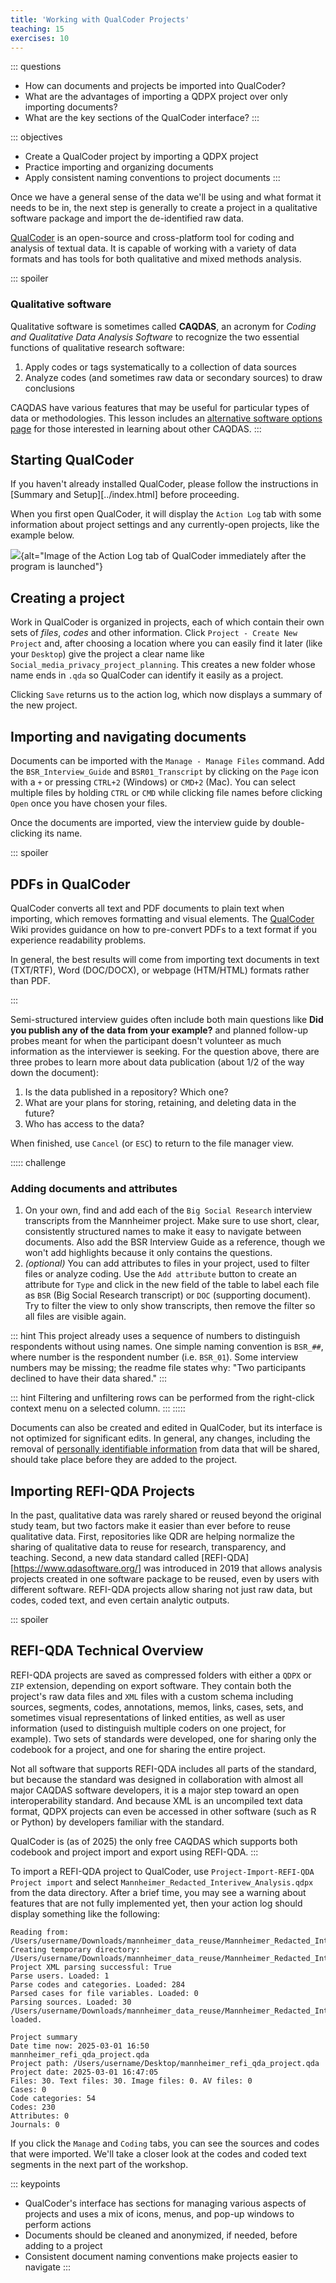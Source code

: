 ```yaml
---
title: 'Working with QualCoder Projects'
teaching: 15
exercises: 10
---
```


::: questions
-   How can documents and projects be imported into QualCoder?
-   What are the advantages of importing a QDPX project over only
    importing documents?
-   What are the key sections of the QualCoder interface?
:::

::: objectives
-   Create a QualCoder project by importing a QDPX project
-   Practice importing and organizing documents
-   Apply consistent naming conventions to project documents
:::

Once we have a general sense of the data we'll be using and what format
it needs to be in, the next step is generally to create a project in a
qualitative software package and import the de-identified raw data.

[QualCoder](https://qualcoder.wordpress.com/) is an open-source and
cross-platform tool for coding and analysis of textual data. It is
capable of working with a variety of data formats and has tools for both
qualitative and mixed methods analysis.

::: spoiler
### Qualitative software

Qualitative software is sometimes called **CAQDAS**, an acronym for
*Coding and Qualitative Data Analysis Software* to recognize the two
essential functions of qualitative research software:

1.  Apply codes or tags systematically to a collection of data sources
2.  Analyze codes (and sometimes raw data or secondary sources) to draw
    conclusions

CAQDAS have various features that may be useful for particular types of
data or methodologies. This lesson includes an [alternative software
options page](../learners/alternative-software-options.html) for those
interested in learning about other CAQDAS.
:::

## Starting QualCoder

If you haven't already installed QualCoder, please follow the
instructions in [Summary and Setup][../index.html] before proceeding.

When you first open QualCoder, it will display the `Action Log` tab with
some information about project settings and any currently-open projects,
like the example below.

![](fig/qualcoder-launch-screen.png){alt="Image of the Action Log tab of QualCoder immediately after the program is launched"}

## Creating a project

Work in QualCoder is organized in projects, each of which contain their
own sets of *files*, *codes* and other information. Click
`Project - Create New Project` and, after choosing a location where you
can easily find it later (like your `Desktop`) give the project a clear
name like `Social_media_privacy_project_planning`. This creates a new
folder whose name ends in `.qda` so QualCoder can identify it easily as
a project.

Clicking `Save` returns us to the action log, which now displays a
summary of the new project.

## Importing and navigating documents

Documents can be imported with the `Manage - Manage Files`
command. Add the `BSR_Interview_Guide` and `BSR01_Transcript` by
clicking on the `Page` icon with a `+` or pressing `CTRL+2` (Windows) or
`CMD+2` (Mac). You can select multiple files by holding `CTRL` or `CMD`
while clicking file names before clicking `Open` once you have chosen
your files.

Once the documents are imported, view the interview guide by
double-clicking its name.

::: spoiler
## PDFs in QualCoder

QualCoder converts all text and PDF documents to plain text when
importing, which removes formatting and visual elements. The
[QualCoder](https://github.com/ccbogel/QualCoder/wiki/3.2.-Files) Wiki
provides guidance on how to pre-convert PDFs to a text format if you
experience readability problems.

In general, the best results will come from importing text documents in text (TXT/RTF), Word (DOC/DOCX), or webpage (HTM/HTML) formats rather than PDF.

:::

Semi-structured interview guides often include both main questions like
**Did you publish any of the data from your example?** and planned
follow-up probes meant for when the participant doesn't volunteer as
much information as the interviewer is seeking. For the question above,
there are three probes to learn more about data publication (about 1/2
of the way down the document):

1.  Is the data published in a repository? Which one?
2.  What are your plans for storing, retaining, and deleting data in the
    future?
3.  Who has access to the data?

When finished, use `Cancel` (or `ESC`) to return to the file manager
view.

::::: challenge
### Adding documents and attributes

1.  On your own, find and add each of the `Big Social Research`
    interview transcripts from the Mannheimer project. Make sure to use
    short, clear, consistently structured names to make it easy to
    navigate between documents. Also add the BSR Interview Guide as a
    reference, though we won't add highlights because it only contains
    the questions.
2.  *(optional)* You can add attributes to files in your project, used
    to filter files or analyze coding. Use the `Add attribute` button to
    create an attribute for `Type` and click in the new field of the
    table to label each file as `BSR` (Big Social Research transcript)
    or `DOC` (supporting document). Try to filter the view to only show
    transcripts, then remove the filter so all files are visible again.

::: hint
This project already uses a sequence of numbers to distinguish
respondents without using names. One simple naming convention is
`BSR_##`, where number is the respondent number (i.e. `BSR_01`). Some
interview numbers may be missing; the readme file states why: "Two
participants declined to have their data shared."
:::

::: hint
Filtering and unfiltering rows can be performed from the right-click
context menu on a selected column.
:::
:::::

Documents can also be created and edited in QualCoder, but its
interface is not optimized for significant edits. In general, any
changes, including the removal of [personally identifiable
information](https://en.wikipedia.org/wiki/Personal_data) from data that
will be shared, should take place before they are added to the project.

## Importing REFI-QDA Projects

In the past, qualitative data was rarely shared or reused beyond the
original study team, but two factors make it easier than ever before to
reuse qualitative data. First, repositories like QDR are helping
normalize the sharing of qualitative data to reuse for research,
transparency, and teaching. Second, a new data standard called
[REFI-QDA][<https://www.qdasoftware.org/>] was introduced in 2019 that
allows analysis projects created in one software package to be reused,
even by users with different software. REFI-QDA projects allow sharing
not just raw data, but codes, coded text, and even certain analytic
outputs.

::: spoiler
## REFI-QDA Technical Overview

REFI-QDA projects are saved as compressed folders with either a `QDPX`
or `ZIP` extension, depending on export software. They contain both the
project's raw data files and `XML` files with a custom schema including
sources, segments, codes, annotations, memos, links, cases, sets, and
sometimes visual representations of linked entities, as well as user
information (used to distinguish multiple coders on one project, for
example). Two sets of standards were developed, one for sharing only the
codebook for a project, and one for sharing the entire project.

Not all software that supports REFI-QDA includes all parts of the
standard, but because the standard was designed in collaboration with
almost all major CAQDAS software developers, it is a major step toward
an open interoperability standard. And because XML is an uncompiled text
data format, QDPX projects can even be accessed in other software (such
as R or Python) by developers familiar with the standard.

QualCoder is (as of 2025) the only free CAQDAS which supports both
codebook and project import and export using REFI-QDA.
:::

To import a REFI-QDA project to QualCoder, use `Project-Import-REFI-QDA Project import`
and select `Mannheimer_Redacted_Interivew_Analysis.qdpx` from the data
directory. After a brief time, you may see a warning about features that
are not fully implemented yet, then your action log should display
something like the following:

```
Reading from: /Users/username/Downloads/mannheimer_data_reuse/Mannheimer_Redacted_Interview_Analysis.qdpx
Creating temporary directory: /Users/username/Downloads/mannheimer_data_reuse/Mannheimer_Redacted_Interview_Analysis.\_temporary
Project XML parsing successful: True
Parse users. Loaded: 1 
Parse codes and categories. Loaded: 284
Parsed cases for file variables. Loaded: 0
Parsing sources. Loaded: 30
/Users/username/Downloads/mannheimer_data_reuse/Mannheimer_Redacted_Interview_Analysis.qdpx
loaded.

Project summary 
Date time now: 2025-03-01 16:50
mannheimer_refi_qda_project.qda
Project path: /Users/username/Desktop/mannheimer_refi_qda_project.qda
Project date: 2025-03-01 16:47:05
Files: 30. Text files: 30. Image files: 0. AV files: 0
Cases: 0
Code categories: 54
Codes: 230
Attributes: 0
Journals: 0
```

If you click the `Manage` and `Coding` tabs, you can see the sources and codes that were imported. We'll take a closer look at the codes and coded text segments in the next part of the workshop.

::: keypoints
-   QualCoder's interface has sections for managing various aspects of
    projects and uses a mix of icons, menus, and pop-up windows to
    perform actions
-   Documents should be cleaned and anonymized, if needed, before adding
    to a project
-   Consistent document naming conventions make projects easier to
    navigate
:::
